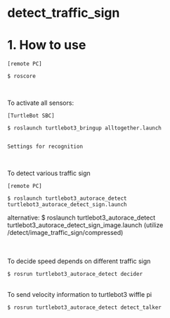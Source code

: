 # detect_traffic_sign

<h1>1. How to use</h1>

<pre><code>[remote PC]<br>
$ roscore
</code></pre><br>

To activate all sensors:
<pre><code>[TurtleBot SBC] <br>
$ roslaunch turtlebot3_bringup alltogether.launch
</code></pre>

<pre><code><br>Settings for recognition<br>
</code></pre>

<br>
To detect various traffic sign
<pre><code>[remote PC]<br>
$ roslaunch turtlebot3_autorace_detect turtlebot3_autorace_detect_sign.launch
</code></pre> alternative: $ roslaunch turtlebot3_autorace_detect turtlebot3_autorace_detect_sign_image.launch (utilize /detect/image_traffic_sign/compressed)

<br><br>
To decide speed depends on different traffic sign
<pre><code>$ rosrun turtlebot3_autorace_detect decider
</code></pre>

<br>
To send velocity information to turtlebot3 wiffle pi
<pre><code>$ rosrun turtlebot3_autorace_detect detect_talker
</code></pre>
